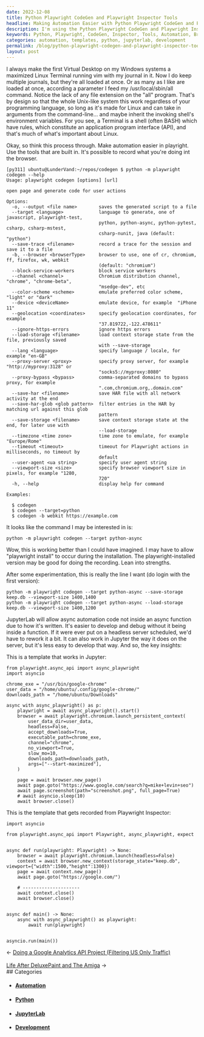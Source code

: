 ```yaml
---
date: 2022-12-08
title: Python Playwright CodeGen and Playwright Inspector Tools
headline: Making Automation Easier with Python Playwright CodeGen and Playwright Inspector Tools
description: I'm using the Python Playwright CodeGen and Playwright Inspector Tools to make automation easier. With the built-in tools I can record my browser activity and generate code for it. After experimenting with different commands, I was able to successfully run the python -m playwright codegen --target python-async command, allowing me to record my automation code in JupyterLab. I also created two templates for easier development.
keywords: Python, Playwright, CodeGen, Inspector, Tools, Automation, Browser, JupyterLab, Templates, Development, Headless, Server
categories: automation, templates, python, jupyterlab, development
permalink: /blog/python-playwright-codegen-and-playwright-inspector-tools/
layout: post
---
```



I always make the first Virtual Desktop on my Windows systems a maximized Linux
Terminal running vim with my journal in it. Now I do keep multiple journals,
but they're all loaded at once. Or as many as I like are loaded at once,
according a parameter I feed my /usr/local/sbin/all command. Notice the lack of
any file extension on the "all" program. That's by design so that the whole
Unix-like system this work regardless of your programming language, so long as
it's made for Linux and can take in arguments from the command-line... and
maybe inherit the invoking shell's environment variables. For you see, a
Terminal is a shell (often BASH) which have rules, which constitute an
application program interface (API), and that's much of what's important about
Linux.

Okay, so think this process through. Make automation easier in playright. Use
the tools that are built in. It's possible to record what you're doing int the
browser.

    [py311] ubuntu@LunderVand:~/repos/codegen $ python -m playwright codegen --help
    Usage: playwright codegen [options] [url]

    open page and generate code for user actions

    Options:
      -o, --output <file name>        saves the generated script to a file
      --target <language>             language to generate, one of javascript, playwright-test,
                                      python, python-async, python-pytest, csharp, csharp-mstest,
                                      csharp-nunit, java (default: "python")
      --save-trace <filename>         record a trace for the session and save it to a file
      -b, --browser <browserType>     browser to use, one of cr, chromium, ff, firefox, wk, webkit
                                      (default: "chromium")
      --block-service-workers         block service workers
      --channel <channel>             Chromium distribution channel, "chrome", "chrome-beta",
                                      "msedge-dev", etc
      --color-scheme <scheme>         emulate preferred color scheme, "light" or "dark"
      --device <deviceName>           emulate device, for example  "iPhone 11"
      --geolocation <coordinates>     specify geolocation coordinates, for example
                                      "37.819722,-122.478611"
      --ignore-https-errors           ignore https errors
      --load-storage <filename>       load context storage state from the file, previously saved
                                      with --save-storage
      --lang <language>               specify language / locale, for example "en-GB"
      --proxy-server <proxy>          specify proxy server, for example "http://myproxy:3128" or
                                      "socks5://myproxy:8080"
      --proxy-bypass <bypass>         comma-separated domains to bypass proxy, for example
                                      ".com,chromium.org,.domain.com"
      --save-har <filename>           save HAR file with all network activity at the end
      --save-har-glob <glob pattern>  filter entries in the HAR by matching url against this glob
                                      pattern
      --save-storage <filename>       save context storage state at the end, for later use with
                                      --load-storage
      --timezone <time zone>          time zone to emulate, for example "Europe/Rome"
      --timeout <timeout>             timeout for Playwright actions in milliseconds, no timeout by
                                      default
      --user-agent <ua string>        specify user agent string
      --viewport-size <size>          specify browser viewport size in pixels, for example "1280,
                                      720"
      -h, --help                      display help for command

    Examples:

      $ codegen
      $ codegen --target=python
      $ codegen -b webkit https://example.com

It looks like the command I may be interested in is:

    python -m playwright codegen --target python-async

Wow, this is working better than I could have imagined. I may have to allow
"playwright install" to occur during the installation. The playwright-installed
version may be good for doing the recording. Lean into strengths.

After some experimentation, this is really the line I want (do login with the
first version):

    python -m playwright codegen --target python-async --save-storage keep.db --viewport-size 1400,1400
    python -m playwright codegen --target python-async --load-storage keep.db --viewport-size 1400,1200

JupyterLab will allow async automation code not inside an async function due to
how it's written. It's easier to develop and debug without it being inside a
function. If it were ever put on a headless server scheduled, we'd have to
rework it a bit. It can also work in Jupyter the way it does on the server, but
it's less easy to develop that way. And so, the key insights:

This is a template that works in Jupyter:

    from playwright.async_api import async_playwright
    import asyncio

    chrome_exe = "/usr/bin/google-chrome"
    user_data = "/home/ubuntu/.config/google-chrome/"
    downloads_path = "/home/ubuntu/Downloads"

    async with async_playwright() as p:
        playwright = await async_playwright().start()
        browser = await playwright.chromium.launch_persistent_context(
            user_data_dir=user_data,
            headless=False,
            accept_downloads=True,
            executable_path=chrome_exe,
            channel="chrome",
            no_viewport=True,
            slow_mo=10,
            downloads_path=downloads_path,
            args=["--start-maximized"],
        )

        page = await browser.new_page()
        await page.goto("https://www.google.com/search?q=mike+levin+seo")
        await page.screenshot(path="screenshot.png", full_page=True)
        # await asyncio.sleep(10)
        await browser.close()

This is the template that gets recorded from Playwright Inspector:

    import asyncio

    from playwright.async_api import Playwright, async_playwright, expect


    async def run(playwright: Playwright) -> None:
        browser = await playwright.chromium.launch(headless=False)
        context = await browser.new_context(storage_state="keep.db", viewport={"width":1500,"height":1300})
        page = await context.new_page()
        await page.goto("https://google.com/")

        # ---------------------
        await context.close()
        await browser.close()


    async def main() -> None:
        async with async_playwright() as playwright:
            await run(playwright)


    asyncio.run(main())


<div class="arrow-links"><div class="post-nav-prev"><span class="arrow">&larr;&nbsp;</span><a href="/blog/doing-a-google-analytics-api-project-filtering-us-only-traffic/">Doing a Google Analytics API Project (Filtering US Only Traffic)</a></div> &nbsp; <div class="post-nav-next"><a href="/blog/life-after-deluxepaint-and-the-amiga/">Life After DeluxePaint and The Amiga</a><span class="arrow">&nbsp;&rarr;</span></div></div>
## Categories

<ul>
<li><h4><a href='/automation/'>Automation</a></h4></li>
<li><h4><a href='/python/'>Python</a></h4></li>
<li><h4><a href='/jupyterlab/'>JupyterLab</a></h4></li>
<li><h4><a href='/development/'>Development</a></h4></li></ul>